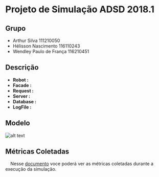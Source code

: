 # Projeto de Simulação ADSD 2018.1

## Grupo

 - Arthur Silva 111210050
 - Hélisson Nascimento 116110243
 - Wendley Paulo de França 116210451

## Descrição

 - **Robot :**
 - **Facade :**
 - **Request :**
 - **Server :**
 - **Database :**
 - **LogFile :**
 

## Modelo
![alt text](https://uploaddeimagens.com.br/images/001/485/846/full/filas.png?1530203992)

## Métricas Coletadas

<div class="text-justify">
	<!-- Lembrar de colocar o link do sim_report -->
	&nbsp;&nbsp;&nbsp;&nbsp;Nesse  <a href=""> documento</a> voce poderá ver as métricas coletadas durante a execução da simulação.
<div>
